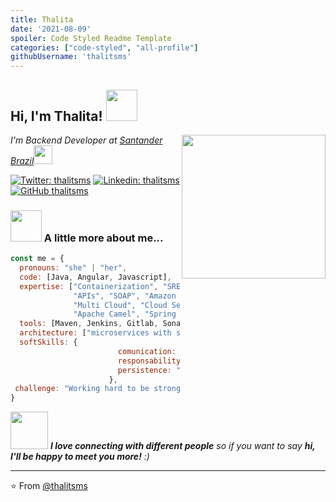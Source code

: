 ```yaml
---
title: Thalita
date: '2021-08-09'
spoiler: Code Styled Readme Template
categories: ["code-styled", "all-profile"]
githubUsername: 'thalitsms'
---
```


<h2> Hi, I'm Thalita! <img src="https://media.giphy.com/media/mGcNjsfWAjY5AEZNw6/giphy.gif" width="50"></h2>
<img align='right' src="https://media.giphy.com/media/Cglm3JaOZFSOFYx1qY/giphy.gif?cid=ecf05e47ln5lh9uic770g3ykmzpohiya1g0buaq8x1r69rz8&rid=giphy.gif&ct=g.gif" width="230">
<p><em>I'm Backend Developer at <a href="https://www.santander.com.br">Santander Brazil</a><img src="https://media.giphy.com/media/WUlplcMpOCEmTGBtBW/giphy.gif" width="30"> 
</em></p>

[![Twitter: thalitsms](https://img.shields.io/twitter/follow/thalitsms?style=social)](https://twitter.com/thalitsms)
[![Linkedin: thalitsms](https://img.shields.io/badge/-thalitsms-blue?style=flat-square&logo=Linkedin&logoColor=white&link=https://www.linkedin.com/in/thalitsms/)](https://www.linkedin.com/in/thalitsms/)
[![GitHub thalitsms](https://img.shields.io/github/followers/thaiane?label=follow&style=social)](https://github.com/Thaiane)


### <img src="https://media.giphy.com/media/VgCDAzcKvsR6OM0uWg/giphy.gif" width="50"> A little more about me...  

```javascript
const me = {
  pronouns: "she" | "her",
  code: [Java, Angular, Javascript],
  expertise: ["Containerization", "SRE (Site Reliability Engineering)", 
              "APIs", "SOAP", "Amazon RDS", "PostgreSQL", "Microservices", 
              "Multi Cloud", "Cloud Services (Openshift)", "DevSecOps", 
              "Apache Camel", "Spring Batch"],
  tools: [Maven, Jenkins, Gitlab, Sonar, Fortify, Artifactory, Jira, Confluence, ServiceNow],
  architecture: ["microservices with spring boot", "event-driven", "design system pattern"],
  softSkills: {
                        comunication: "It positively the success of a conversation as much as the speakers.",
                        responsability: "Take responsability, work hard, keep commitmentes, and make no excuses.",
                        persistence: "Seeing challenges as something I can overcome."
                      },
 challenge: "Working hard to be strong and influential in bringing more women into IT with lots of knowledge and empathy."
}

```

<img src="https://media.giphy.com/media/LnQjpWaON8nhr21vNW/giphy.gif" width="60"> <em><b>I love connecting with different people</b> so if you want to say <b>hi, I'll be happy to meet you more!</b> :)</em>

---

⭐️ From [@thalitsms](https://github.com/thalitsms)
